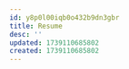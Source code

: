 ```yaml
---
id: y8p0l00iqb0o432b9dn3gbr
title: Resume
desc: ''
updated: 1739110685802
created: 1739110685802
---
```

